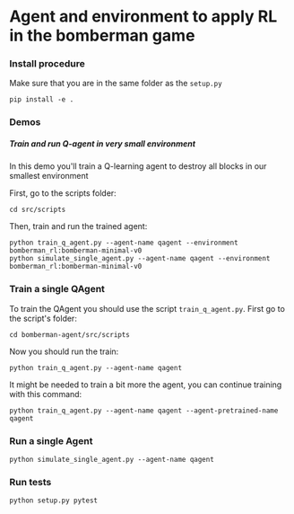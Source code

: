 # Agent and environment to apply RL in the bomberman game

### Install procedure

Make sure that you are in the same folder as the `setup.py`

```
pip install -e .
```

### Demos

##### Train and run Q-agent in very small environment

In this demo you'll train a Q-learning agent to destroy all blocks in our smallest environment

First, go to the scripts folder:

```
cd src/scripts
```

Then, train and run the trained agent:

```
python train_q_agent.py --agent-name qagent --environment bomberman_rl:bomberman-minimal-v0
python simulate_single_agent.py --agent-name qagent --environment bomberman_rl:bomberman-minimal-v0
```

### Train a single QAgent

To train the QAgent you should use the script `train_q_agent.py`. First go to the 
script's folder:

```
cd bomberman-agent/src/scripts
```

Now you should run the train:

```
python train_q_agent.py --agent-name qagent
```

It might be needed to train a bit more the agent, you can
continue training with this command:

```
python train_q_agent.py --agent-name qagent --agent-pretrained-name qagent
```

### Run a single Agent

```
python simulate_single_agent.py --agent-name qagent
```

### Run tests

```
python setup.py pytest
```
